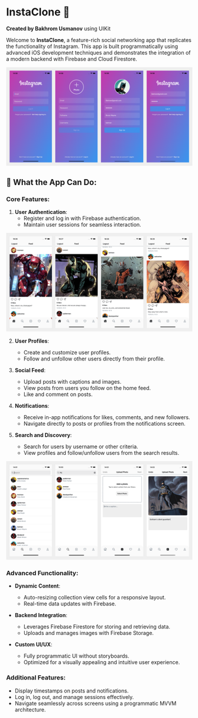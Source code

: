 # InstaClone 📸  
**Created by Bakhrom Usmanov**  using UIKit

Welcome to **InstaClone**, a feature-rich social networking app that replicates the functionality of Instagram. This app is built programmatically using advanced iOS development techniques and demonstrates the integration of a modern backend with Firebase and Cloud Firestore.  

![Screenshot 1](Simulator%20Screenshot%20-%200.png)

## 📱 What the App Can Do:

### Core Features:
1. **User Authentication**:
   - Register and log in with Firebase authentication.
   - Maintain user sessions for seamless interaction.

![Screenshot 1](Simulator%20Screenshot%20-%202.png)

2. **User Profiles**:
   - Create and customize user profiles.
   - Follow and unfollow other users directly from their profile.

3. **Social Feed**:
   - Upload posts with captions and images.
   - View posts from users you follow on the home feed.
   - Like and comment on posts.

4. **Notifications**:
   - Receive in-app notifications for likes, comments, and new followers.
   - Navigate directly to posts or profiles from the notifications screen.

5. **Search and Discovery**:
   - Search for users by username or other criteria.
   - View profiles and follow/unfollow users from the search results.

![Screenshot 1](Simulator%20Screenshot%20-%201.png)

### Advanced Functionality:
- **Dynamic Content**:
  - Auto-resizing collection view cells for a responsive layout.
  - Real-time data updates with Firebase.

- **Backend Integration**:
  - Leverages Firebase Firestore for storing and retrieving data.
  - Uploads and manages images with Firebase Storage.

- **Custom UI/UX**:
  - Fully programmatic UI without storyboards.
  - Optimized for a visually appealing and intuitive user experience.

### Additional Features:
- Display timestamps on posts and notifications.
- Log in, log out, and manage sessions effectively.
- Navigate seamlessly across screens using a programmatic MVVM architecture.
